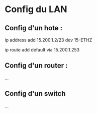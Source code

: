 # Config du LAN

## Config d'un hote :

ip address add 15.200.1.2/23 dev 15-ETHZ

ip route add default via 15.200.1.253

## Config d'un router :

...

## Config d'un switch

...